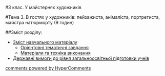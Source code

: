 <div id="hypercomments_widget" class="js-hypercomments-widget invisible"></div>

#3 клас. У майстернях художників

#Тема 3.  В гостях у художників: пейзажиста, анімаліста, портретиста, майстра натюрморту (9 годин)

##Зміст розділу:

*	[Зміст навчального матеріалу](zmist_navchalnoho_materialu3.md)
	*	[Орієнтовні тематичні завдання](oriientovny_tematychni_zavdannya3.md)
	*	[Матеріали та техніка виконання](materialy_ta_tekhnika_vykonannya3.md)
*	[Державні вимоги до рівня загальноосвітньої підготовки учнів](derzhavni_vymohy_do_rivnya_zahalnoosvitnoi_pidhotovky_uchnyv3.md)

<div class="js-hypercomments-container">
    <a href="http://hypercomments.com" class="hc-link" title="comments widget">comments powered by HyperComments</a>
</div>